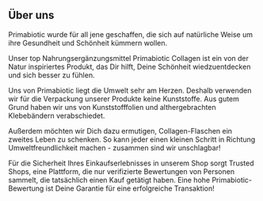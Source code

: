 ## Über uns

Primabiotic wurde für all jene geschaffen, die sich auf natürliche Weise um ihre Gesundheit und Schönheit kümmern wollen.

Unser top Nahrungsergänzungsmittel Primabiotic Collagen ist ein von der Natur inspiriertes Produkt, 
das Dir hilft, Deine Schönheit wiedzuentdecken und sich besser zu fühlen.

Uns von Primabiotic liegt die Umwelt sehr am Herzen. Deshalb verwenden wir für die Verpackung unserer Produkte keine Kunststoffe. Aus gutem Grund haben wir uns von Kunststofffolien und althergebrachten Klebebändern verabschiedet.

Außerdem möchten wir Dich dazu ermutigen, Collagen-Flaschen ein zweites Leben zu schenken. 
So kann jeder einen kleinen Schritt in Richtung Umweltfreundlichkeit machen - zusammen sind wir unschlagbar!

Für die Sicherheit Ihres Einkaufserlebnisses in unserem Shop sorgt Trusted Shops, eine Plattform, die nur verifizierte Bewertungen von Personen sammelt, die tatsächlich einen Kauf getätigt haben. Eine hohe Primabiotic-Bewertung ist Deine Garantie für eine erfolgreiche Transaktion!
